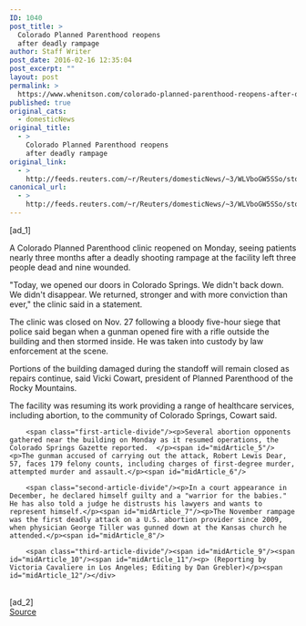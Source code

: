 ```yaml
---
ID: 1040
post_title: >
  Colorado Planned Parenthood reopens
  after deadly rampage
author: Staff Writer
post_date: 2016-02-16 12:35:04
post_excerpt: ""
layout: post
permalink: >
  https://www.whenitson.com/colorado-planned-parenthood-reopens-after-deadly-rampage/
published: true
original_cats:
  - domesticNews
original_title:
  - >
    Colorado Planned Parenthood reopens
    after deadly rampage
original_link:
  - >
    http://feeds.reuters.com/~r/Reuters/domesticNews/~3/WLVboGW5SSo/story01.htm
canonical_url:
  - >
    http://feeds.reuters.com/~r/Reuters/domesticNews/~3/WLVboGW5SSo/story01.htm
---
```

 [ad_1]
<br><div id="articleText">
<span id="midArticle_start"/>

<span class="focusParagraph" readability="4"><p><span class="articleLocatio&lt;/span&gt;n">A Colorado Planned Parenthood clinic reopened on Monday, seeing patients nearly three months after a deadly shooting rampage at the facility left three people dead and nine wounded.</span></p></span><span id="midArticle_0"/><p>"Today, we opened our doors in Colorado Springs. We didn't back down. We didn't disappear. We returned, stronger and with more conviction than ever," the clinic said in a statement.</p><span id="midArticle_1"/><p>The clinic was closed on Nov. 27 following a bloody five-hour siege that police said began when a gunman opened fire with a rifle outside the building and then stormed inside. He was taken into custody by law enforcement at the scene.</p><span id="midArticle_2"/><p>Portions of the building damaged during the standoff will remain closed as repairs continue, said Vicki Cowart, president of Planned Parenthood of the Rocky Mountains.</p><span id="midArticle_3"/><p>The facility was resuming its work providing a range of healthcare services, including abortion, to the community of Colorado Springs, Cowart said.</p><span id="midArticle_4"/>
        
        <span class="first-article-divide"/><p>Several abortion opponents gathered near the building on Monday as it resumed operations, the Colorado Springs Gazette reported.  </p><span id="midArticle_5"/><p>The gunman accused of carrying out the attack, Robert Lewis Dear, 57, faces 179 felony counts, including charges of first-degree murder, attempted murder and assault.</p><span id="midArticle_6"/>
        
        <span class="second-article-divide"/><p>In a court appearance in December, he declared himself guilty and a "warrior for the babies." He has also told a judge he distrusts his lawyers and wants to represent himself.</p><span id="midArticle_7"/><p>The November rampage was the first deadly attack on a U.S. abortion provider since 2009, when physician George Tiller was gunned down at the Kansas church he attended.</p><span id="midArticle_8"/>
        
        <span class="third-article-divide"/><span id="midArticle_9"/><span id="midArticle_10"/><span id="midArticle_11"/><p> (Reporting by Victoria Cavaliere in Los Angeles; Editing by Dan Grebler)</p><span id="midArticle_12"/></div>
<br>[ad_2]
<br><a href="http://feeds.reuters.com/~r/Reuters/domesticNews/~3/WLVboGW5SSo/story01.htm">Source </a>